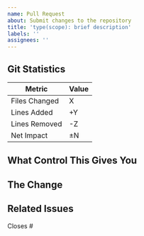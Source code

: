 ```yaml
---
name: Pull Request
about: Submit changes to the repository
title: 'type(scope): brief description'
labels: ''
assignees: ''
---
```


<!-- 
AUDIENCE: A developer juggling 6 tmux panes, 17 GitHub issues, and a cold cup of coffee
PHILOSOPHY: Based on Developer Experience, PR Readability Contract, and OSE principles
GOAL: Make PR review a moment of clarity in the chaos, not another tab to dread
-->

## Git Statistics
<!-- Always show the numbers - your cognitive entry point -->
| Metric | Value |
|--------|-------|
| Files Changed | X |
| Lines Added | +Y |
| Lines Removed | -Z |
| Net Impact | ±N |

## What Control This Gives You
<!-- One powerful line about what capability this unlocks -->

## The Change
<!-- AI will craft this section dynamically to maximize your joy and minimize fatigue -->
<!-- Focus on WHY and IMPACT, assuming you won't read the code -->
<!-- Structured for digestibility, with removable sections as needed -->

## Related Issues
<!-- Clean linkage -->
Closes #

<!-- 
The AI composing this PR body should consider:
- What would bring joy to read in between context switches?
- What gives maximum control and understanding at a glance?
- What's most digestible while your coffee goes cold?
- How to be that one tab that sparks joy instead of dread?
- Remember: No emojis in titles, but the body should be vibrant and visually engaging 🎯
-->